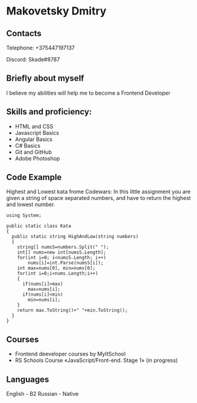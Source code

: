 # Makovetsky Dmitry


## Contacts

Telephone: +375447197137


Discord: Skade#8787


## Briefly about myself


I believe my abilities will help me to become a Frontend Developer


## Skills and proficiency:
* HTML and CSS
* Javascript Basics
* Angular Basics
* C# Basics
* Git and GitHub
* Adobe Photoshop


## Code Example
Highest and Lowest kata frome Codewars: In this little assignment you are given a string of space separated numbers, and have to return the highest and lowest number.
```
using System;

public static class Kata
{
  public static string HighAndLow(string numbers)
  {
    string[] numsS=numbers.Split(" ");
    int[] nums=new int[numsS.Length];
    for(int i=0; i<numsS.Length; i++)
        nums[i]=int.Parse(numsS[i]);
    int max=nums[0], min=nums[0];
    for(int i=0;i<nums.Length;i++)
    {
      if(nums[i]>max)
        max=nums[i];
      if(nums[i]<min)
        min=nums[i];
    }
    return max.ToString()+" "+min.ToString();
  }
}
```


## Courses
* Frontend deeveloper courses by MyItSchool
* RS Schools Course «JavaScript/Front-end. Stage 1» (in progress)


## Languages
English - B2
Russian - Native
